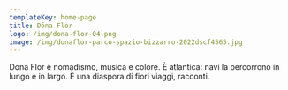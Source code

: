 ```yaml
---
templateKey: home-page
title: Dōna Flor
logo: /img/dona-flor-04.png
image: /img/donaflor-parco-spazio-bizzarro-2022dscf4565.jpg
---
```

Dōna Flor è nomadismo, musica e colore. È atlantica: navi la percorrono in lungo e in largo. È una diaspora di fiori viaggi, racconti.